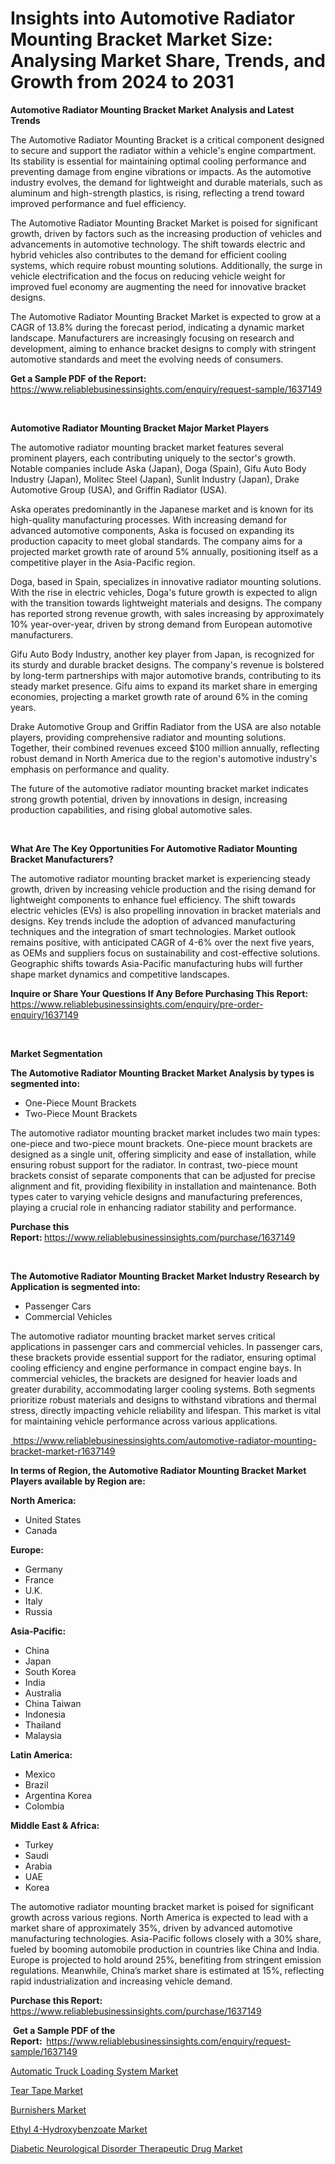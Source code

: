 <p><h1>Insights into Automotive Radiator Mounting Bracket Market Size: Analysing Market Share, Trends, and Growth from 2024 to 2031</h1></p><p><strong>Automotive Radiator Mounting Bracket Market Analysis and Latest Trends</strong></p>
<p><p>The Automotive Radiator Mounting Bracket is a critical component designed to secure and support the radiator within a vehicle's engine compartment. Its stability is essential for maintaining optimal cooling performance and preventing damage from engine vibrations or impacts. As the automotive industry evolves, the demand for lightweight and durable materials, such as aluminum and high-strength plastics, is rising, reflecting a trend toward improved performance and fuel efficiency.</p><p>The Automotive Radiator Mounting Bracket Market is poised for significant growth, driven by factors such as the increasing production of vehicles and advancements in automotive technology. The shift towards electric and hybrid vehicles also contributes to the demand for efficient cooling systems, which require robust mounting solutions. Additionally, the surge in vehicle electrification and the focus on reducing vehicle weight for improved fuel economy are augmenting the need for innovative bracket designs.</p><p>The Automotive Radiator Mounting Bracket Market is expected to grow at a CAGR of 13.8% during the forecast period, indicating a dynamic market landscape. Manufacturers are increasingly focusing on research and development, aiming to enhance bracket designs to comply with stringent automotive standards and meet the evolving needs of consumers.</p></p>
<p><strong>Get a Sample PDF of the Report:&nbsp;</strong> <a href="https://www.reliablebusinessinsights.com/enquiry/request-sample/1637149">https://www.reliablebusinessinsights.com/enquiry/request-sample/1637149</a></p>
<p>&nbsp;</p>
<p><strong>Automotive Radiator Mounting Bracket Major Market Players</strong></p>
<p><p>The automotive radiator mounting bracket market features several prominent players, each contributing uniquely to the sector's growth. Notable companies include Aska (Japan), Doga (Spain), Gifu Auto Body Industry (Japan), Molitec Steel (Japan), Sunlit Industry (Japan), Drake Automotive Group (USA), and Griffin Radiator (USA).</p><p>Aska operates predominantly in the Japanese market and is known for its high-quality manufacturing processes. With increasing demand for advanced automotive components, Aska is focused on expanding its production capacity to meet global standards. The company aims for a projected market growth rate of around 5% annually, positioning itself as a competitive player in the Asia-Pacific region.</p><p>Doga, based in Spain, specializes in innovative radiator mounting solutions. With the rise in electric vehicles, Doga's future growth is expected to align with the transition towards lightweight materials and designs. The company has reported strong revenue growth, with sales increasing by approximately 10% year-over-year, driven by strong demand from European automotive manufacturers.</p><p>Gifu Auto Body Industry, another key player from Japan, is recognized for its sturdy and durable bracket designs. The company's revenue is bolstered by long-term partnerships with major automotive brands, contributing to its steady market presence. Gifu aims to expand its market share in emerging economies, projecting a market growth rate of around 6% in the coming years.</p><p>Drake Automotive Group and Griffin Radiator from the USA are also notable players, providing comprehensive radiator and mounting solutions. Together, their combined revenues exceed $100 million annually, reflecting robust demand in North America due to the region's automotive industry's emphasis on performance and quality.</p><p>The future of the automotive radiator mounting bracket market indicates strong growth potential, driven by innovations in design, increasing production capabilities, and rising global automotive sales.</p></p>
<p>&nbsp;</p>
<p><strong>What Are The Key Opportunities For Automotive Radiator Mounting Bracket Manufacturers?</strong></p>
<p><p>The automotive radiator mounting bracket market is experiencing steady growth, driven by increasing vehicle production and the rising demand for lightweight components to enhance fuel efficiency. The shift towards electric vehicles (EVs) is also propelling innovation in bracket materials and designs. Key trends include the adoption of advanced manufacturing techniques and the integration of smart technologies. Market outlook remains positive, with anticipated CAGR of 4-6% over the next five years, as OEMs and suppliers focus on sustainability and cost-effective solutions. Geographic shifts towards Asia-Pacific manufacturing hubs will further shape market dynamics and competitive landscapes.</p></p>
<p><strong>Inquire or Share Your Questions If Any Before Purchasing This Report:</strong> <a href="https://www.reliablebusinessinsights.com/enquiry/pre-order-enquiry/1637149">https://www.reliablebusinessinsights.com/enquiry/pre-order-enquiry/1637149</a></p>
<p>&nbsp;</p>
<p><strong>Market Segmentation</strong></p>
<p><strong>The Automotive Radiator Mounting Bracket Market Analysis by types is segmented into:</strong></p>
<p><ul><li>One-Piece Mount Brackets</li><li>Two-Piece Mount Brackets</li></ul></p>
<p><p>The automotive radiator mounting bracket market includes two main types: one-piece and two-piece mount brackets. One-piece mount brackets are designed as a single unit, offering simplicity and ease of installation, while ensuring robust support for the radiator. In contrast, two-piece mount brackets consist of separate components that can be adjusted for precise alignment and fit, providing flexibility in installation and maintenance. Both types cater to varying vehicle designs and manufacturing preferences, playing a crucial role in enhancing radiator stability and performance.</p></p>
<p><strong>Purchase this Report:&nbsp;</strong><a href="https://www.reliablebusinessinsights.com/purchase/1637149">https://www.reliablebusinessinsights.com/purchase/1637149</a></p>
<p>&nbsp;</p>
<p><strong>The Automotive Radiator Mounting Bracket Market Industry Research by Application is segmented into:</strong></p>
<p><ul><li>Passenger Cars</li><li>Commercial Vehicles</li></ul></p>
<p><p>The automotive radiator mounting bracket market serves critical applications in passenger cars and commercial vehicles. In passenger cars, these brackets provide essential support for the radiator, ensuring optimal cooling efficiency and engine performance in compact engine bays. In commercial vehicles, the brackets are designed for heavier loads and greater durability, accommodating larger cooling systems. Both segments prioritize robust materials and designs to withstand vibrations and thermal stress, directly impacting vehicle reliability and lifespan. This market is vital for maintaining vehicle performance across various applications.</p></p>
<p><a href="https://www.reliablebusinessinsights.com/automotive-radiator-mounting-bracket-market-r1637149">&nbsp;https://www.reliablebusinessinsights.com/automotive-radiator-mounting-bracket-market-r1637149</a></p>
<p><strong>In terms of Region, the Automotive Radiator Mounting Bracket Market Players available by Region are:</strong></p>
<p>
    <p> <strong> North America: </strong>
        <ul>
            <li>United States</li>
            <li>Canada</li>
        </ul>
        </p> 
    <p> <strong> Europe: </strong>
        <ul>
            <li>Germany</li>
            <li>France</li>
            <li>U.K.</li>
            <li>Italy</li>
            <li>Russia</li>
        </ul>
        </p> 
    <p> <strong> Asia-Pacific: </strong>
        <ul>
            <li>China</li>
            <li>Japan</li>
            <li>South Korea</li>
            <li>India</li>
            <li>Australia</li>
            <li>China Taiwan</li>
            <li>Indonesia</li>
            <li>Thailand</li>
            <li>Malaysia</li>
        </ul>
        </p> 
    <p> <strong> Latin America: </strong>
        <ul>
            <li>Mexico</li>
            <li>Brazil</li>
            <li>Argentina Korea</li>
            <li>Colombia</li>
        </ul>
        </p> 
    <p> <strong> Middle East & Africa: </strong>
        <ul>
            <li>Turkey</li>
            <li>Saudi</li>
            <li>Arabia</li>
            <li>UAE</li>
            <li>Korea</li>
        </ul>
    </p>
    </p>
<p><p>The automotive radiator mounting bracket market is poised for significant growth across various regions. North America is expected to lead with a market share of approximately 35%, driven by advanced automotive manufacturing technologies. Asia-Pacific follows closely with a 30% share, fueled by booming automobile production in countries like China and India. Europe is projected to hold around 25%, benefiting from stringent emission regulations. Meanwhile, China’s market share is estimated at 15%, reflecting rapid industrialization and increasing vehicle demand.</p></p>
<p><strong>Purchase this Report: </strong><a href="https://www.reliablebusinessinsights.com/purchase/1637149">https://www.reliablebusinessinsights.com/purchase/1637149</a></p>
<p>&nbsp;<strong>Get a Sample PDF of the Report:&nbsp;&nbsp;</strong><a href="https://www.reliablebusinessinsights.com/enquiry/request-sample/1637149">https://www.reliablebusinessinsights.com/enquiry/request-sample/1637149</a></p>
<p><strong></strong></p>
<p><p><a href="https://www.linkedin.com/pulse/automatic-truck-loading-system-market-insights-product-type-wsgte?trackingId=cvKUuoz3T72ocIJoa2TCTw%3D%3D">Automatic Truck Loading System Market</a></p><p><a href="https://issuu.com/reportprime-2/docs/tear-tape-market-size-2030.pptx_3dea7eb9227987">Tear Tape Market</a></p><p><a href="https://issuu.com/reportprime-2/docs/burnishers-market-size-2030.pptx_ed02f9cebc201a">Burnishers Market</a></p><p><a href="https://medium.com/@zolajenkins98/strategic-market-insights-navigating-the-global-ethyl-4-hydroxybenzoate-market-landscape-6cd722502715">Ethyl 4-Hydroxybenzoate Market</a></p><p><a href="https://medium.com/@carlosdytouglas8907667/emerging-trends-in-diabetic-neurological-disorder-therapeutic-drug-market-global-outlook-and-d145729ba5c2?postPublishedType=repub">Diabetic Neurological Disorder Therapeutic Drug Market</a></p></p>